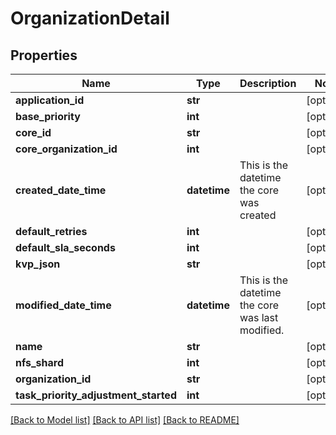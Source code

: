 # OrganizationDetail

## Properties
Name | Type | Description | Notes
------------ | ------------- | ------------- | -------------
**application_id** | **str** |  | [optional] 
**base_priority** | **int** |  | [optional] 
**core_id** | **str** |  | [optional] 
**core_organization_id** | **int** |  | [optional] 
**created_date_time** | **datetime** | This is the datetime the core was created | [optional] 
**default_retries** | **int** |  | [optional] 
**default_sla_seconds** | **int** |  | [optional] 
**kvp_json** | **str** |  | [optional] 
**modified_date_time** | **datetime** | This is the datetime the core was last modified. | [optional] 
**name** | **str** |  | [optional] 
**nfs_shard** | **int** |  | [optional] 
**organization_id** | **str** |  | [optional] 
**task_priority_adjustment_started** | **int** |  | [optional] 

[[Back to Model list]](../README.md#documentation-for-models) [[Back to API list]](../README.md#documentation-for-api-endpoints) [[Back to README]](../README.md)


